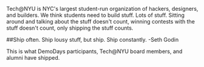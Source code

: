


Tech@NYU is NYC's largest student-run organization of hackers, designers, and builders. We think students need to build stuff. Lots of stuff. Sitting around and talking about the stuff doesn't count, winning contests with the stuff doesn't count, only shipping the stuff counts.

##Ship often. Ship lousy stuff, but ship. Ship constantly.
-Seth Godin

This is what DemoDays participants, Tech@NYU board members, and alumni have shipped.